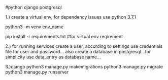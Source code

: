 #python django postgresql

1.) create a virtual env, for dependency issues use python 3.7.1

python3 -m venv env_name

pip install -r requirements.txt #for virtual env reqirement

2.) for running services create a user, according to settings use credentials file for user and password... also create a database in postgresql...for simplicity use data_entry as database name...

3.)django 
python3 manage.py makemigrations
python3 manage.py migrate
python3 manage.py runserver

